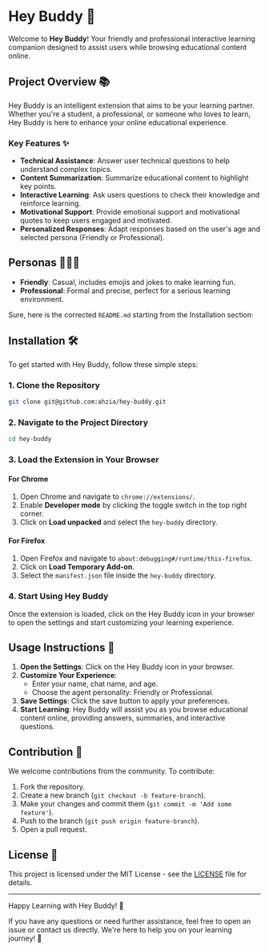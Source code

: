 # Hey Buddy 🌟

Welcome to **Hey Buddy**! Your friendly and professional interactive learning companion designed to assist users while browsing educational content online.

## Project Overview 📚

Hey Buddy is an intelligent extension that aims to be your learning partner. Whether you're a student, a professional, or someone who loves to learn, Hey Buddy is here to enhance your online educational experience.

### Key Features ✨

- **Technical Assistance**: Answer user technical questions to help understand complex topics.
- **Content Summarization**: Summarize educational content to highlight key points.
- **Interactive Learning**: Ask users questions to check their knowledge and reinforce learning.
- **Motivational Support**: Provide emotional support and motivational quotes to keep users engaged and motivated.
- **Personalized Responses**: Adapt responses based on the user's age and selected persona (Friendly or Professional).

## Personas 🧑‍🤝‍🧑

- **Friendly**: Casual, includes emojis and jokes to make learning fun.
- **Professional**: Formal and precise, perfect for a serious learning environment.

Sure, here is the corrected `README.md` starting from the Installation section:

## Installation 🛠️

To get started with Hey Buddy, follow these simple steps:

### 1. Clone the Repository

```bash
git clone git@github.com:ahzia/hey-buddy.git
```

### 2. Navigate to the Project Directory

```bash
cd hey-buddy
```

### 3. Load the Extension in Your Browser

#### For Chrome

1. Open Chrome and navigate to `chrome://extensions/`.
2. Enable **Developer mode** by clicking the toggle switch in the top right corner.
3. Click on **Load unpacked** and select the `hey-buddy` directory.

#### For Firefox

1. Open Firefox and navigate to `about:debugging#/runtime/this-firefox`.
2. Click on **Load Temporary Add-on**.
3. Select the `manifest.json` file inside the `hey-buddy` directory.

### 4. Start Using Hey Buddy

Once the extension is loaded, click on the Hey Buddy icon in your browser to open the settings and start customizing your learning experience.

## Usage Instructions 📖

1. **Open the Settings**: Click on the Hey Buddy icon in your browser.
2. **Customize Your Experience**:
   - Enter your name, chat name, and age.
   - Choose the agent personality: Friendly or Professional.
3. **Save Settings**: Click the save button to apply your preferences.
4. **Start Learning**: Hey Buddy will assist you as you browse educational content online, providing answers, summaries, and interactive questions.

## Contribution 🤝

We welcome contributions from the community. To contribute:

1. Fork the repository.
2. Create a new branch (`git checkout -b feature-branch`).
3. Make your changes and commit them (`git commit -m 'Add some feature'`).
4. Push to the branch (`git push origin feature-branch`).
5. Open a pull request.

## License 📜

This project is licensed under the MIT License - see the [LICENSE](LICENSE) file for details.

---

Happy Learning with Hey Buddy! 🎉

If you have any questions or need further assistance, feel free to open an issue or contact us directly. We're here to help you on your learning journey! 🚀

